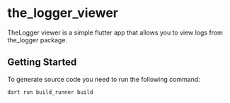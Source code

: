 # the_logger_viewer

TheLogger viewer is a simple flutter app that allows you to view logs from the_logger package.

## Getting Started

To generate source code you need to run the following command:

```bash
dart run build_runner build
```

